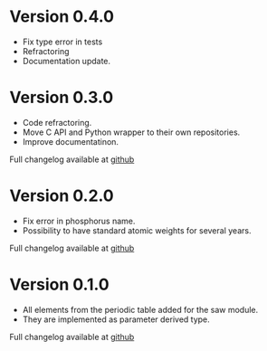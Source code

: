# Version 0.4.0

* Fix type error in tests
* Refractoring
* Documentation update.


# Version 0.3.0

* Code refractoring.
* Move C API and Python wrapper to their own repositories.
* Improve documentatinon.

Full changelog available at [github](https://github.com/MilanSkocic/ciaaw/releases)



# Version 0.2.0

* Fix error in phosphorus name.
* Possibility to have standard atomic weights for several years.

Full changelog available at [github](https://github.com/MilanSkocic/ciaaw/releases)



# Version 0.1.0

* All elements from the periodic table added for the saw module.
* They are implemented as parameter derived type.

Full changelog available at [github](https://github.com/MilanSkocic/ciaaw/releases)

